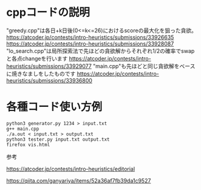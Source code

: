 
# cppコードの説明

"greedy.cpp"は各日+k日後(0<=k<=26)におけるscoreの最大化を狙った貪欲。
https://atcoder.jp/contests/intro-heuristics/submissions/33926635
https://atcoder.jp/contests/intro-heuristics/submissions/33928087
"lo_search.cpp"は局所探索法で先ほどの貪欲解からそれぞれ1/2の確率でswapと各点changeを行います
https://atcoder.jp/contests/intro-heuristics/submissions/33929077
"main.cpp"も先ほどと同じ貪欲解をベースに焼きなましをしたものです
https://atcoder.jp/contests/intro-heuristics/submissions/33936800

# 各種コード使い方例

```
python3 generator.py 1234 > input.txt
g++ main.cpp
./a.out < input.txt > output.txt
python3 tester.py input.txt output.txt
firefox vis.html
```
参考

https://atcoder.jp/contests/intro-heuristics/editorial

https://qiita.com/ganyariya/items/52a36af7fb39da1c9527